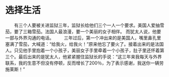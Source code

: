 # 选择生活
　　有三个人要被关进监狱三年，监狱长给他们三个一人一个要求。美国人爱抽雪茄，要了三箱雪茄。法国人最浪漫，要一个美丽的女子相伴。 而犹太人说，他要一部与外界沟通的电话。 
　　三年过后，第一个冲出来的是美国人，嘴里鼻孔里塞满了雪茄，大喊道：“给我火，给我火！”原来他忘了要火了。接着出来的是法国人。只见他手里抱着一个小孩子，美丽女子手里牵着一个小孩子，肚子里还怀着第三个。最后出来的是犹太人，他紧紧握住监狱长的手说：“这三年来我每天与外界联系，我的生意不但没有停顿，反而增长了200％，为了表示感谢，我送你一辆劳施莱斯！”
 